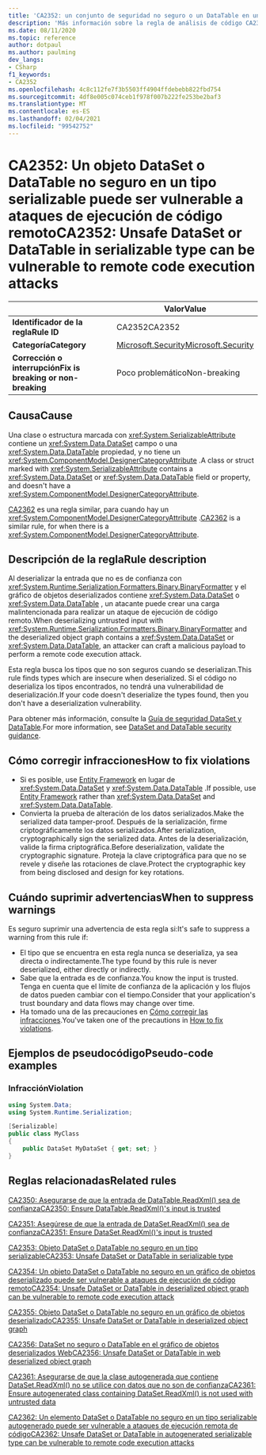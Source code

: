 ```yaml
---
title: 'CA2352: un conjunto de seguridad no seguro o un DataTable en un tipo serializable pueden ser vulnerables a ataques de ejecución remota de código (análisis de código)'
description: 'Más información sobre la regla de análisis de código CA2352: un conjunto de información no seguro o un DataTable en un tipo serializable pueden ser vulnerables a ataques de ejecución remota de código'
ms.date: 08/11/2020
ms.topic: reference
author: dotpaul
ms.author: paulming
dev_langs:
- CSharp
f1_keywords:
- CA2352
ms.openlocfilehash: 4c8c112fe7f3b5503ff4904ffdebebb822fbd754
ms.sourcegitcommit: 4df8e005c074ceb1f978f007b222fe253be2baf3
ms.translationtype: MT
ms.contentlocale: es-ES
ms.lasthandoff: 02/04/2021
ms.locfileid: "99542752"
---
```

# <a name="ca2352-unsafe-dataset-or-datatable-in-serializable-type-can-be-vulnerable-to-remote-code-execution-attacks"></a><span data-ttu-id="ea68d-103">CA2352: Un objeto DataSet o DataTable no seguro en un tipo serializable puede ser vulnerable a ataques de ejecución de código remoto</span><span class="sxs-lookup"><span data-stu-id="ea68d-103">CA2352: Unsafe DataSet or DataTable in serializable type can be vulnerable to remote code execution attacks</span></span>

| | <span data-ttu-id="ea68d-104">Valor</span><span class="sxs-lookup"><span data-stu-id="ea68d-104">Value</span></span> |
|-|-|
| <span data-ttu-id="ea68d-105">**Identificador de la regla**</span><span class="sxs-lookup"><span data-stu-id="ea68d-105">**Rule ID**</span></span> |<span data-ttu-id="ea68d-106">CA2352</span><span class="sxs-lookup"><span data-stu-id="ea68d-106">CA2352</span></span>|
| <span data-ttu-id="ea68d-107">**Categoría**</span><span class="sxs-lookup"><span data-stu-id="ea68d-107">**Category**</span></span> |[<span data-ttu-id="ea68d-108">Microsoft.Security</span><span class="sxs-lookup"><span data-stu-id="ea68d-108">Microsoft.Security</span></span>](security-warnings.md)|
| <span data-ttu-id="ea68d-109">**Corrección o interrupción**</span><span class="sxs-lookup"><span data-stu-id="ea68d-109">**Fix is breaking or non-breaking**</span></span> |<span data-ttu-id="ea68d-110">Poco problemático</span><span class="sxs-lookup"><span data-stu-id="ea68d-110">Non-breaking</span></span>|

## <a name="cause"></a><span data-ttu-id="ea68d-111">Causa</span><span class="sxs-lookup"><span data-stu-id="ea68d-111">Cause</span></span>

<span data-ttu-id="ea68d-112">Una clase o estructura marcada con <xref:System.SerializableAttribute> contiene un <xref:System.Data.DataSet> campo o una <xref:System.Data.DataTable> propiedad, y no tiene un <xref:System.ComponentModel.DesignerCategoryAttribute> .</span><span class="sxs-lookup"><span data-stu-id="ea68d-112">A class or struct marked with <xref:System.SerializableAttribute> contains a <xref:System.Data.DataSet> or <xref:System.Data.DataTable> field or property, and doesn't have a <xref:System.ComponentModel.DesignerCategoryAttribute>.</span></span>

<span data-ttu-id="ea68d-113">[CA2362](ca2362.md) es una regla similar, para cuando hay un <xref:System.ComponentModel.DesignerCategoryAttribute> .</span><span class="sxs-lookup"><span data-stu-id="ea68d-113">[CA2362](ca2362.md) is a similar rule, for when there is a <xref:System.ComponentModel.DesignerCategoryAttribute>.</span></span>

## <a name="rule-description"></a><span data-ttu-id="ea68d-114">Descripción de la regla</span><span class="sxs-lookup"><span data-stu-id="ea68d-114">Rule description</span></span>

<span data-ttu-id="ea68d-115">Al deserializar la entrada que no es de confianza con <xref:System.Runtime.Serialization.Formatters.Binary.BinaryFormatter> y el gráfico de objetos deserializados contiene <xref:System.Data.DataSet> o <xref:System.Data.DataTable> , un atacante puede crear una carga malintencionada para realizar un ataque de ejecución de código remoto.</span><span class="sxs-lookup"><span data-stu-id="ea68d-115">When deserializing untrusted input with <xref:System.Runtime.Serialization.Formatters.Binary.BinaryFormatter> and the deserialized object graph contains a <xref:System.Data.DataSet> or <xref:System.Data.DataTable>, an attacker can craft a malicious payload to perform a remote code execution attack.</span></span>

<span data-ttu-id="ea68d-116">Esta regla busca los tipos que no son seguros cuando se deserializan.</span><span class="sxs-lookup"><span data-stu-id="ea68d-116">This rule finds types which are insecure when deserialized.</span></span> <span data-ttu-id="ea68d-117">Si el código no deserializa los tipos encontrados, no tendrá una vulnerabilidad de deserialización.</span><span class="sxs-lookup"><span data-stu-id="ea68d-117">If your code doesn't deserialize the types found, then you don't have a deserialization vulnerability.</span></span>

<span data-ttu-id="ea68d-118">Para obtener más información, consulte la [Guía de seguridad DataSet y DataTable](../../../framework/data/adonet/dataset-datatable-dataview/security-guidance.md).</span><span class="sxs-lookup"><span data-stu-id="ea68d-118">For more information, see [DataSet and DataTable security guidance](../../../framework/data/adonet/dataset-datatable-dataview/security-guidance.md).</span></span>

## <a name="how-to-fix-violations"></a><span data-ttu-id="ea68d-119">Cómo corregir infracciones</span><span class="sxs-lookup"><span data-stu-id="ea68d-119">How to fix violations</span></span>

- <span data-ttu-id="ea68d-120">Si es posible, use [Entity Framework](/ef/) en lugar de <xref:System.Data.DataSet> y <xref:System.Data.DataTable> .</span><span class="sxs-lookup"><span data-stu-id="ea68d-120">If possible, use [Entity Framework](/ef/) rather than <xref:System.Data.DataSet> and <xref:System.Data.DataTable>.</span></span>
- <span data-ttu-id="ea68d-121">Convierta la prueba de alteración de los datos serializados.</span><span class="sxs-lookup"><span data-stu-id="ea68d-121">Make the serialized data tamper-proof.</span></span> <span data-ttu-id="ea68d-122">Después de la serialización, firme criptográficamente los datos serializados.</span><span class="sxs-lookup"><span data-stu-id="ea68d-122">After serialization, cryptographically sign the serialized data.</span></span> <span data-ttu-id="ea68d-123">Antes de la deserialización, valide la firma criptográfica.</span><span class="sxs-lookup"><span data-stu-id="ea68d-123">Before deserialization, validate the cryptographic signature.</span></span> <span data-ttu-id="ea68d-124">Proteja la clave criptográfica para que no se revele y diseñe las rotaciones de clave.</span><span class="sxs-lookup"><span data-stu-id="ea68d-124">Protect the cryptographic key from being disclosed and design for key rotations.</span></span>

## <a name="when-to-suppress-warnings"></a><span data-ttu-id="ea68d-125">Cuándo suprimir advertencias</span><span class="sxs-lookup"><span data-stu-id="ea68d-125">When to suppress warnings</span></span>

<span data-ttu-id="ea68d-126">Es seguro suprimir una advertencia de esta regla si:</span><span class="sxs-lookup"><span data-stu-id="ea68d-126">It's safe to suppress a warning from this rule if:</span></span>

- <span data-ttu-id="ea68d-127">El tipo que se encuentra en esta regla nunca se deserializa, ya sea directa o indirectamente.</span><span class="sxs-lookup"><span data-stu-id="ea68d-127">The type found by this rule is never deserialized, either directly or indirectly.</span></span>
- <span data-ttu-id="ea68d-128">Sabe que la entrada es de confianza.</span><span class="sxs-lookup"><span data-stu-id="ea68d-128">You know the input is trusted.</span></span> <span data-ttu-id="ea68d-129">Tenga en cuenta que el límite de confianza de la aplicación y los flujos de datos pueden cambiar con el tiempo.</span><span class="sxs-lookup"><span data-stu-id="ea68d-129">Consider that your application's trust boundary and data flows may change over time.</span></span>
- <span data-ttu-id="ea68d-130">Ha tomado una de las precauciones en [Cómo corregir las infracciones](#how-to-fix-violations).</span><span class="sxs-lookup"><span data-stu-id="ea68d-130">You've taken one of the precautions in [How to fix violations](#how-to-fix-violations).</span></span>

## <a name="pseudo-code-examples"></a><span data-ttu-id="ea68d-131">Ejemplos de pseudocódigo</span><span class="sxs-lookup"><span data-stu-id="ea68d-131">Pseudo-code examples</span></span>

### <a name="violation"></a><span data-ttu-id="ea68d-132">Infracción</span><span class="sxs-lookup"><span data-stu-id="ea68d-132">Violation</span></span>

```csharp
using System.Data;
using System.Runtime.Serialization;

[Serializable]
public class MyClass
{
    public DataSet MyDataSet { get; set; }
}
```

## <a name="related-rules"></a><span data-ttu-id="ea68d-133">Reglas relacionadas</span><span class="sxs-lookup"><span data-stu-id="ea68d-133">Related rules</span></span>

[<span data-ttu-id="ea68d-134">CA2350: Asegurarse de que la entrada de DataTable.ReadXml() sea de confianza</span><span class="sxs-lookup"><span data-stu-id="ea68d-134">CA2350: Ensure DataTable.ReadXml()'s input is trusted</span></span>](ca2350.md)

[<span data-ttu-id="ea68d-135">CA2351: Asegúrese de que la entrada de DataSet.ReadXml() sea de confianza</span><span class="sxs-lookup"><span data-stu-id="ea68d-135">CA2351: Ensure DataSet.ReadXml()'s input is trusted</span></span>](ca2351.md)

[<span data-ttu-id="ea68d-136">CA2353: Objeto DataSet o DataTable no seguro en un tipo serializable</span><span class="sxs-lookup"><span data-stu-id="ea68d-136">CA2353: Unsafe DataSet or DataTable in serializable type</span></span>](ca2353.md)

[<span data-ttu-id="ea68d-137">CA2354: Un objeto DataSet o DataTable no seguro en un gráfico de objetos deserializado puede ser vulnerable a ataques de ejecución de código remoto</span><span class="sxs-lookup"><span data-stu-id="ea68d-137">CA2354: Unsafe DataSet or DataTable in deserialized object graph can be vulnerable to remote code execution attack</span></span>](ca2354.md)

[<span data-ttu-id="ea68d-138">CA2355: Objeto DataSet o DataTable no seguro en un gráfico de objetos deserializado</span><span class="sxs-lookup"><span data-stu-id="ea68d-138">CA2355: Unsafe DataSet or DataTable in deserialized object graph</span></span>](ca2355.md)

[<span data-ttu-id="ea68d-139">CA2356: DataSet no seguro o DataTable en el gráfico de objetos deserializados Web</span><span class="sxs-lookup"><span data-stu-id="ea68d-139">CA2356: Unsafe DataSet or DataTable in web deserialized object graph</span></span>](ca2356.md)

[<span data-ttu-id="ea68d-140">CA2361: Asegurarse de que la clase autogenerada que contiene DataSet.ReadXml() no se utilice con datos que no son de confianza</span><span class="sxs-lookup"><span data-stu-id="ea68d-140">CA2361: Ensure autogenerated class containing DataSet.ReadXml() is not used with untrusted data</span></span>](ca2361.md)

[<span data-ttu-id="ea68d-141">CA2362: Un elemento DataSet o DataTable no seguro en un tipo serializable autogenerado puede ser vulnerable a ataques de ejecución remota de código</span><span class="sxs-lookup"><span data-stu-id="ea68d-141">CA2362: Unsafe DataSet or DataTable in autogenerated serializable type can be vulnerable to remote code execution attacks</span></span>](ca2362.md)
